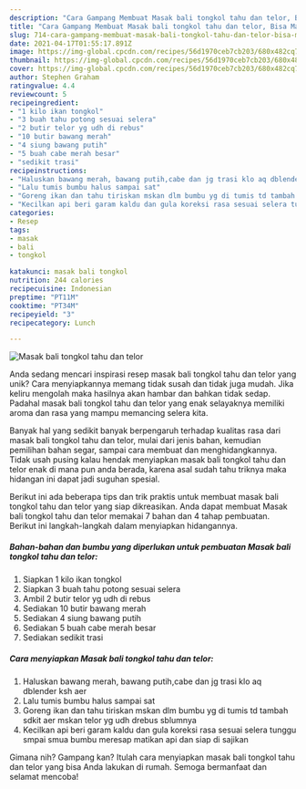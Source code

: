 ```yaml
---
description: "Cara Gampang Membuat Masak bali tongkol tahu dan telor, Bisa Manjain Lidah"
title: "Cara Gampang Membuat Masak bali tongkol tahu dan telor, Bisa Manjain Lidah"
slug: 714-cara-gampang-membuat-masak-bali-tongkol-tahu-dan-telor-bisa-manjain-lidah
date: 2021-04-17T01:55:17.891Z
image: https://img-global.cpcdn.com/recipes/56d1970ceb7cb203/680x482cq70/masak-bali-tongkol-tahu-dan-telor-foto-resep-utama.jpg
thumbnail: https://img-global.cpcdn.com/recipes/56d1970ceb7cb203/680x482cq70/masak-bali-tongkol-tahu-dan-telor-foto-resep-utama.jpg
cover: https://img-global.cpcdn.com/recipes/56d1970ceb7cb203/680x482cq70/masak-bali-tongkol-tahu-dan-telor-foto-resep-utama.jpg
author: Stephen Graham
ratingvalue: 4.4
reviewcount: 5
recipeingredient:
- "1 kilo ikan tongkol"
- "3 buah tahu potong sesuai selera"
- "2 butir telor yg udh di rebus"
- "10 butir bawang merah"
- "4 siung bawang putih"
- "5 buah cabe merah besar"
- "sedikit trasi"
recipeinstructions:
- "Haluskan bawang merah, bawang putih,cabe dan jg trasi klo aq dblender ksh aer"
- "Lalu tumis bumbu halus sampai sat"
- "Goreng ikan dan tahu tiriskan mskan dlm bumbu yg di tumis td tambah sdkit aer mskan telor yg udh drebus sblumnya"
- "Kecilkan api beri garam kaldu dan gula koreksi rasa sesuai selera tunggu smpai smua bumbu meresap matikan api dan siap di sajikan"
categories:
- Resep
tags:
- masak
- bali
- tongkol

katakunci: masak bali tongkol 
nutrition: 244 calories
recipecuisine: Indonesian
preptime: "PT11M"
cooktime: "PT34M"
recipeyield: "3"
recipecategory: Lunch

---
```



![Masak bali tongkol tahu dan telor](https://img-global.cpcdn.com/recipes/56d1970ceb7cb203/680x482cq70/masak-bali-tongkol-tahu-dan-telor-foto-resep-utama.jpg)

Anda sedang mencari inspirasi resep masak bali tongkol tahu dan telor yang unik? Cara menyiapkannya memang tidak susah dan tidak juga mudah. Jika keliru mengolah maka hasilnya akan hambar dan bahkan tidak sedap. Padahal masak bali tongkol tahu dan telor yang enak selayaknya memiliki aroma dan rasa yang mampu memancing selera kita.

Banyak hal yang sedikit banyak berpengaruh terhadap kualitas rasa dari masak bali tongkol tahu dan telor, mulai dari jenis bahan, kemudian pemilihan bahan segar, sampai cara membuat dan menghidangkannya. Tidak usah pusing kalau hendak menyiapkan masak bali tongkol tahu dan telor enak di mana pun anda berada, karena asal sudah tahu triknya maka hidangan ini dapat jadi suguhan spesial.




Berikut ini ada beberapa tips dan trik praktis untuk membuat masak bali tongkol tahu dan telor yang siap dikreasikan. Anda dapat membuat Masak bali tongkol tahu dan telor memakai 7 bahan dan 4 tahap pembuatan. Berikut ini langkah-langkah dalam menyiapkan hidangannya.

<!--inarticleads1-->

##### Bahan-bahan dan bumbu yang diperlukan untuk pembuatan Masak bali tongkol tahu dan telor:

1. Siapkan 1 kilo ikan tongkol
1. Siapkan 3 buah tahu potong sesuai selera
1. Ambil 2 butir telor yg udh di rebus
1. Sediakan 10 butir bawang merah
1. Sediakan 4 siung bawang putih
1. Sediakan 5 buah cabe merah besar
1. Sediakan sedikit trasi




<!--inarticleads2-->

##### Cara menyiapkan Masak bali tongkol tahu dan telor:

1. Haluskan bawang merah, bawang putih,cabe dan jg trasi klo aq dblender ksh aer
1. Lalu tumis bumbu halus sampai sat
1. Goreng ikan dan tahu tiriskan mskan dlm bumbu yg di tumis td tambah sdkit aer mskan telor yg udh drebus sblumnya
1. Kecilkan api beri garam kaldu dan gula koreksi rasa sesuai selera tunggu smpai smua bumbu meresap matikan api dan siap di sajikan




Gimana nih? Gampang kan? Itulah cara menyiapkan masak bali tongkol tahu dan telor yang bisa Anda lakukan di rumah. Semoga bermanfaat dan selamat mencoba!
